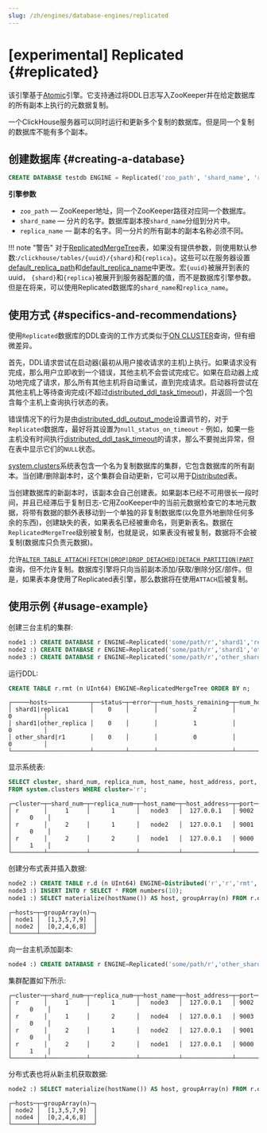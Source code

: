```yaml
---
slug: /zh/engines/database-engines/replicated
---
```

# [experimental] Replicated {#replicated}

该引擎基于[Atomic](../../engines/database-engines/atomic.md)引擎。它支持通过将DDL日志写入ZooKeeper并在给定数据库的所有副本上执行的元数据复制。

一个ClickHouse服务器可以同时运行和更新多个复制的数据库。但是同一个复制的数据库不能有多个副本。

## 创建数据库 {#creating-a-database}

``` sql
CREATE DATABASE testdb ENGINE = Replicated('zoo_path', 'shard_name', 'replica_name') [SETTINGS ...]
```

**引擎参数**

-   `zoo_path` — ZooKeeper地址，同一个ZooKeeper路径对应同一个数据库。
-   `shard_name` — 分片的名字。数据库副本按`shard_name`分组到分片中。
-   `replica_name` — 副本的名字。同一分片的所有副本的副本名称必须不同。

!!! note "警告"
对于[ReplicatedMergeTree](../table-engines/mergetree-family/replication.md#table_engines-replication)表，如果没有提供参数，则使用默认参数:`/clickhouse/tables/{uuid}/{shard}`和`{replica}`。这些可以在服务器设置[default_replica_path](../../operations/server-configuration-parameters/settings.md#default_replica_path)和[default_replica_name](../../operations/server-configuration-parameters/settings.md#default_replica_name)中更改。宏`{uuid}`被展开到表的uuid， `{shard}`和`{replica}`被展开到服务器配置的值，而不是数据库引擎参数。但是在将来，可以使用Replicated数据库的`shard_name`和`replica_name`。

## 使用方式 {#specifics-and-recommendations}

使用`Replicated`数据库的DDL查询的工作方式类似于[ON CLUSTER](../../sql-reference/distributed-ddl.md)查询，但有细微差异。

首先，DDL请求尝试在启动器(最初从用户接收请求的主机)上执行。如果请求没有完成，那么用户立即收到一个错误，其他主机不会尝试完成它。如果在启动器上成功地完成了请求，那么所有其他主机将自动重试，直到完成请求。启动器将尝试在其他主机上等待查询完成(不超过[distributed_ddl_task_timeout](../../operations/settings/settings.md#distributed_ddl_task_timeout))，并返回一个包含每个主机上查询执行状态的表。

错误情况下的行为是由[distributed_ddl_output_mode](../../operations/settings/settings.md#distributed_ddl_output_mode)设置调节的，对于`Replicated`数据库，最好将其设置为`null_status_on_timeout` - 例如，如果一些主机没有时间执行[distributed_ddl_task_timeout](../../operations/settings/settings.md#distributed_ddl_task_timeout)的请求，那么不要抛出异常，但在表中显示它们的`NULL`状态。

[system.clusters](../../operations/system-tables/clusters.md)系统表包含一个名为复制数据库的集群，它包含数据库的所有副本。当创建/删除副本时，这个集群会自动更新，它可以用于[Distributed](../../engines/table-engines/special/distributed.md#distributed)表。

当创建数据库的新副本时，该副本会自己创建表。如果副本已经不可用很长一段时间，并且已经滞后于复制日志-它用ZooKeeper中的当前元数据检查它的本地元数据，将带有数据的额外表移动到一个单独的非复制数据库(以免意外地删除任何多余的东西)，创建缺失的表，如果表名已经被重命名，则更新表名。数据在`ReplicatedMergeTree`级别被复制，也就是说，如果表没有被复制，数据将不会被复制(数据库只负责元数据)。

允许[`ALTER TABLE ATTACH|FETCH|DROP|DROP DETACHED|DETACH PARTITION|PART`](../../sql-reference/statements/alter/partition.mdx)查询，但不允许复制。数据库引擎将只向当前副本添加/获取/删除分区/部件。但是，如果表本身使用了Replicated表引擎，那么数据将在使用`ATTACH`后被复制。
## 使用示例 {#usage-example}

创建三台主机的集群:

``` sql
node1 :) CREATE DATABASE r ENGINE=Replicated('some/path/r','shard1','replica1');
node2 :) CREATE DATABASE r ENGINE=Replicated('some/path/r','shard1','other_replica');
node3 :) CREATE DATABASE r ENGINE=Replicated('some/path/r','other_shard','{replica}');
```

运行DDL:

``` sql
CREATE TABLE r.rmt (n UInt64) ENGINE=ReplicatedMergeTree ORDER BY n;
```

``` text
┌─────hosts────────────┬──status─┬─error─┬─num_hosts_remaining─┬─num_hosts_active─┐ 
│ shard1|replica1      │    0    │       │          2          │        0         │ 
│ shard1|other_replica │    0    │       │          1          │        0         │
│ other_shard|r1       │    0    │       │          0          │        0         │
└──────────────────────┴─────────┴───────┴─────────────────────┴──────────────────┘
```

显示系统表:

``` sql
SELECT cluster, shard_num, replica_num, host_name, host_address, port, is_local 
FROM system.clusters WHERE cluster='r';
```

``` text
┌─cluster─┬─shard_num─┬─replica_num─┬─host_name─┬─host_address─┬─port─┬─is_local─┐ 
│ r       │     1     │      1      │   node3   │  127.0.0.1   │ 9002 │     0    │ 
│ r       │     2     │      1      │   node2   │  127.0.0.1   │ 9001 │     0    │
│ r       │     2     │      2      │   node1   │  127.0.0.1   │ 9000 │     1    │
└─────────┴───────────┴─────────────┴───────────┴──────────────┴──────┴──────────┘
```

创建分布式表并插入数据:

``` sql
node2 :) CREATE TABLE r.d (n UInt64) ENGINE=Distributed('r','r','rmt', n % 2);
node3 :) INSERT INTO r SELECT * FROM numbers(10);
node1 :) SELECT materialize(hostName()) AS host, groupArray(n) FROM r.d GROUP BY host;
```

``` text
┌─hosts─┬─groupArray(n)─┐ 
│ node1 │  [1,3,5,7,9]  │   
│ node2 │  [0,2,4,6,8]  │    
└───────┴───────────────┘
```

向一台主机添加副本:

``` sql
node4 :) CREATE DATABASE r ENGINE=Replicated('some/path/r','other_shard','r2');
```

集群配置如下所示:

``` text
┌─cluster─┬─shard_num─┬─replica_num─┬─host_name─┬─host_address─┬─port─┬─is_local─┐ 
│ r       │     1     │      1      │   node3   │  127.0.0.1   │ 9002 │     0    │ 
│ r       │     1     │      2      │   node4   │  127.0.0.1   │ 9003 │     0    │
│ r       │     2     │      1      │   node2   │  127.0.0.1   │ 9001 │     0    │
│ r       │     2     │      2      │   node1   │  127.0.0.1   │ 9000 │     1    │
└─────────┴───────────┴─────────────┴───────────┴──────────────┴──────┴──────────┘
```

分布式表也将从新主机获取数据:

```sql
node2 :) SELECT materialize(hostName()) AS host, groupArray(n) FROM r.d GROUP BY host;
```

```text
┌─hosts─┬─groupArray(n)─┐ 
│ node2 │  [1,3,5,7,9]  │   
│ node4 │  [0,2,4,6,8]  │    
└───────┴───────────────┘
```
